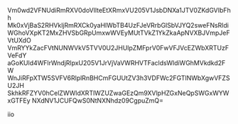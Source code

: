 Vm0wd2VFNUdiRmRXV0doVllteEtXRmxVU205V1JsbDNXa1JTV0ZKdGVIbFhh
Mk0xVjBaS2RHVkljRmRXCk0yaHlWbTB4UzFJeVRrbGlSbVJYQ2sweFNsRldi
WGhoVXpKT2MxZHVSbGRpUmxwWVEyMUtTVkZ1YkZkaApNVXBJVmpJeFVtUXdO
VmRYYkZacFVtNUNWVkV5TVV0U2JHUlpZMFprV0FwVFJVcEZWbXRTUzFVeFdY
aGoKUld4WFlrWndjRlpxU205V1JrVjVaVWRHVTFacldsWldiWGhMVkdkd2FW
WnJiRFpXTW5SVFV6RlplRnBHCmFGUUtZV3h3VDFWc2FGTlNWbXgwVFZSU2JH
SkhkRFZYV0hCelZWWldXRTlWZUZwaGEzQm9XVlpHZGxNeQpSWGxWYWxGTFEy
NXdNV1JCUFQwS0NtNXNhdz09CgpuZmQ=

iio